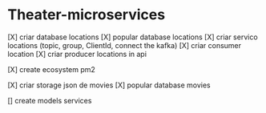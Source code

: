 # Theater-microservices

[X] criar database locations
[X] popular database locations
[X] criar servico locations (topic, group, ClientId, connect the kafka)
[X] criar consumer location
[X] criar producer locations in api

[X] create ecosystem pm2

[X] criar storage json de movies
[X] popular database movies

[] create models services
